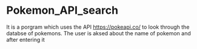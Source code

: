 # Pokemon_API_search

It is a porgram which uses the API https://pokeapi.co/ to look through the databse of pokemons. 
The user is aksed about the name of pokemon and after entering it 